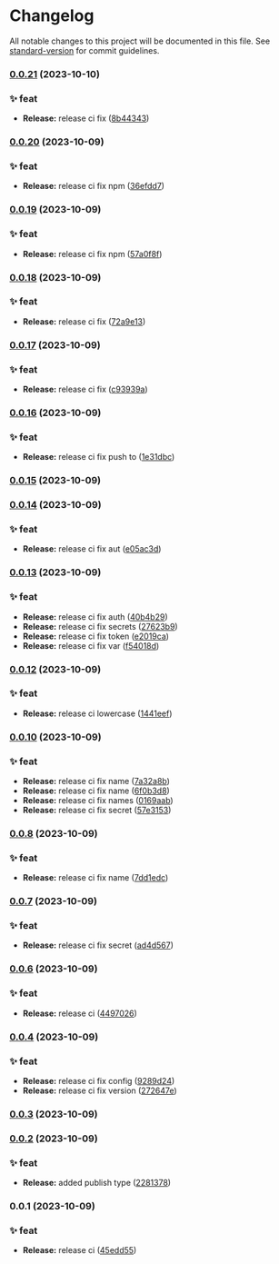 # Changelog

All notable changes to this project will be documented in this file. See [standard-version](https://github.com/conventional-changelog/standard-version) for commit guidelines.

### [0.0.21](https://github.com/Younup/greenmorrow-action-release/compare/v0.0.20...v0.0.21) (2023-10-10)


### ✨ feat

* **Release:** release ci fix ([8b44343](https://github.com/Younup/greenmorrow-action-release/commits8b44343ca85c271660b68f3b08ddc3e29cf3ad38))

### [0.0.20](https://github.com/Younup/greenmorrow-action-release/compare/v0.0.19...v0.0.20) (2023-10-09)


### ✨ feat

* **Release:** release ci fix npm ([36efdd7](https://github.com/Younup/greenmorrow-action-release/commits36efdd741fb638c622cf8a174e935c08a2107d6f))

### [0.0.19](https://github.com/Younup/greenmorrow-action-release/compare/v0.0.18...v0.0.19) (2023-10-09)


### ✨ feat

* **Release:** release ci fix npm ([57a0f8f](https://github.com/Younup/greenmorrow-action-release/commits57a0f8fdd6e78eb7f7703f5ee65887097eda3965))

### [0.0.18](https://github.com/Younup/greenmorrow-action-release/compare/v0.0.17...v0.0.18) (2023-10-09)


### ✨ feat

* **Release:** release ci fix ([72a9e13](https://github.com/Younup/greenmorrow-action-release/commits72a9e13fdd6e4f8190b277b7723678df86928540))

### [0.0.17](https://github.com/Younup/greenmorrow-action-release/compare/v0.0.16...v0.0.17) (2023-10-09)


### ✨ feat

* **Release:** release ci fix ([c93939a](https://github.com/Younup/greenmorrow-action-release/commitsc93939a48264d60ae84fa0a7d2ace814e6533f34))

### [0.0.16](https://github.com/Younup/greenmorrow-action-release/compare/v0.0.15...v0.0.16) (2023-10-09)


### ✨ feat

* **Release:** release ci fix push to ([1e31dbc](https://github.com/Younup/greenmorrow-action-release/commits1e31dbcb9db48f303d9558fb7d2066d190f8cb2b))

### [0.0.15](https://github.com/Younup/greenmorrow-action-release/compare/v0.0.14...v0.0.15) (2023-10-09)

### [0.0.14](https://github.com/Younup/greenmorrow-action-release/compare/v0.0.13...v0.0.14) (2023-10-09)


### ✨ feat

* **Release:** release ci fix aut ([e05ac3d](https://github.com/Younup/greenmorrow-action-release/commitse05ac3d53f72ba18f28c4224c838c0f07df49c55))

### [0.0.13](https://github.com/Younup/greenmorrow-action-release/compare/v0.0.12...v0.0.13) (2023-10-09)


### ✨ feat

* **Release:** release ci fix auth ([40b4b29](https://github.com/Younup/greenmorrow-action-release/commits40b4b295814b8e83ce39cf9d538ed46ed9ba4ab0))
* **Release:** release ci fix secrets ([27623b9](https://github.com/Younup/greenmorrow-action-release/commits27623b9522f1d0c8fbcb3fbdbaf0a970ea5cce06))
* **Release:** release ci fix token ([e2019ca](https://github.com/Younup/greenmorrow-action-release/commitse2019ca3835aeb596db5c6b4a075d6827355bb4c))
* **Release:** release ci fix var ([f54018d](https://github.com/Younup/greenmorrow-action-release/commitsf54018d9b9242384bb768e46ad48f0e8df27e4d9))

### [0.0.12](https://github.com/Younup/greenmorrow-action-release/compare/v0.0.10...v0.0.12) (2023-10-09)


### ✨ feat

* **Release:** release ci lowercase ([1441eef](https://github.com/Younup/greenmorrow-action-release/commits1441eef7f5140dac087fcb845fc64a5dde6b388d))

### [0.0.10](https://github.com/Younup/greenmorrow-action-release/compare/v0.0.8...v0.0.10) (2023-10-09)


### ✨ feat

* **Release:** release ci fix name ([7a32a8b](https://github.com/Younup/greenmorrow-action-release/commits7a32a8bb25dbcd9049db77362726717d03acb206))
* **Release:** release ci fix name ([6f0b3d8](https://github.com/Younup/greenmorrow-action-release/commits6f0b3d882aa6c22d55744af3429b0298a56d264f))
* **Release:** release ci fix names ([0169aab](https://github.com/Younup/greenmorrow-action-release/commits0169aabaabced7d5343690e0bf2b775f7dd7c33b))
* **Release:** release ci fix secret ([57e3153](https://github.com/Younup/greenmorrow-action-release/commits57e3153e404540331b8feefc9328d742c7512e6a))

### [0.0.8](https://github.com/Younup/greenmorrow-action-release/compare/v0.0.7...v0.0.8) (2023-10-09)


### ✨ feat

* **Release:** release ci fix name ([7dd1edc](https://github.com/Younup/greenmorrow-action-release/commits7dd1edc2309d5b302c67635cf46ab24e3cf23f9e))

### [0.0.7](https://github.com/Younup/greenmorrow-action-release/compare/v0.0.6...v0.0.7) (2023-10-09)


### ✨ feat

* **Release:** release ci fix secret ([ad4d567](https://github.com/Younup/greenmorrow-action-release/commitsad4d567ec927b4def8b378cb376b7fdd2946ef2a))

### [0.0.6](https://github.com/Younup/greenmorrow-action-release/compare/v0.0.4...v0.0.6) (2023-10-09)


### ✨ feat

* **Release:** release ci ([4497026](https://github.com/Younup/greenmorrow-action-release/commits449702690f9ba756573ef3df4b47444733f2037f))

### [0.0.4](https://github.com/Younup/greenmorrow-action-release/compare/v0.0.3...v0.0.4) (2023-10-09)


### ✨ feat

* **Release:** release ci fix config ([9289d24](https://github.com/Younup/greenmorrow-action-release/commits9289d2429349017a63d719e3c56c29d41ba3b9a2))
* **Release:** release ci fix version ([272647e](https://github.com/Younup/greenmorrow-action-release/commits272647e8d61b8938c249a53e22a6c12729133619))

### [0.0.3](https://github.com/Younup/greenmorrow-action-release/compare/v0.0.2...v0.0.3) (2023-10-09)

### [0.0.2](https://github.com/Younup/greenmorrow-action-release/compare/v0.0.1...v0.0.2) (2023-10-09)


### ✨ feat

* **Release:** added publish type ([2281378](https://github.com/Younup/greenmorrow-action-release/commits2281378ee13296c2f30ac41a0f036d22a2340057))

### 0.0.1 (2023-10-09)


### ✨ feat

* **Release:** release ci ([45edd55](https://github.com/Younup/greenmorrow-action-release/commits45edd55ec4edca1d69c00565db1bfdf3ddfe23e2))
